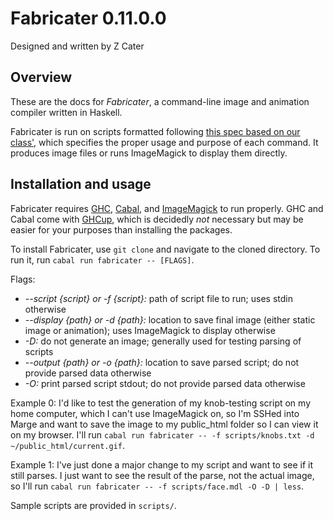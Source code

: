 # Fabricater 0.11.0.0
Designed and written by Z Cater

## Overview

These are the docs for *Fabricater*, a command-line image and animation compiler written in Haskell.

Fabricater is run on scripts formatted following [this spec based on our class'](MDL.spec), which specifies the proper usage and purpose of each command. It produces image files or runs ImageMagick to display them directly.

## Installation and usage

Fabricater requires [GHC](https://www.haskell.org/ghc/), [Cabal](https://www.haskell.org/cabal/), and [ImageMagick](https://imagemagick.org/) to run properly. GHC and Cabal come with [GHCup](https://www.haskell.org/ghcup/), which is decidedly *not* necessary but may be easier for your purposes than installing the packages.

To install Fabricater, use `git clone` and navigate to the cloned directory. To run it, run `cabal run fabricater -- [FLAGS]`.

Flags:
- *--script {script} or -f {script}:* path of script file to run; uses stdin otherwise
- *--display {path} or -d {path}:* location to save final image (either static image or animation); uses ImageMagick to display otherwise
- *-D:* do not generate an image; generally used for testing parsing of scripts
- *--output {path} or -o {path}:* location to save parsed script; do not provide parsed data otherwise
- *-O:* print parsed script stdout; do not provide parsed data otherwise

Example 0: I'd like to test the generation of my knob-testing script on my home computer, which I can't use ImageMagick on, so I'm SSHed into Marge and want to save the image to my public_html folder so I can view it on my browser. I'll run `cabal run fabricater -- -f scripts/knobs.txt -d ~/public_html/current.gif`.

Example 1: I've just done a major change to my script and want to see if it still parses. I just want to see the result of the parse, not the actual image, so I'll run `cabal run fabricater -- -f scripts/face.mdl -O -D | less`.

Sample scripts are provided in `scripts/`.

